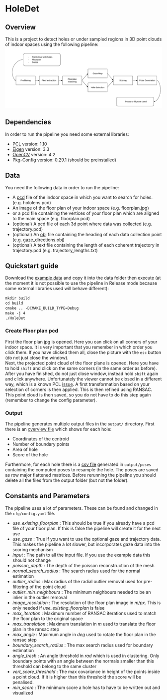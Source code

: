 # HoleDet
## Overview
This is a project to detect holes or under sampled regions in 3D point clouds of indoor spaces using the following
pipeline:
![a flowdiagram of the pipeline](doc/pipeline.png)

## Dependencies
In order to run the pipeline you need some external libraries:
- [PCL](https://pointclouds.org/downloads/) version: 1.10
- [Eigen](https://eigen.tuxfamily.org/index.php?title=Main_Page) version: 3.3
- [OpenCV](https://opencv.org/releases/) version: 4.2
- [Pkg-Config](https://www.freedesktop.org/wiki/Software/pkg-config/) version: 0.29.1 (should be preinstalled)

## Data
You need the following data in order to run the pipeline:
- A [pcd](https://pointclouds.org/documentation/tutorials/pcd_file_format.html) file of the indoor space
in which you want to search for holes. (e.g. hololens.pcd)
- An image of the floor plan of your indoor space (e.g. floorplan.jpg)
- or a pcd file containing the vertices of your floor plan which are aligned to the main space (e.g. floorplan.pcd)
- (optional) A pcd file of each 3d point where data was collected (e.g. trajectory.pcd)
- (optional) An [obj](https://en.wikipedia.org/wiki/Wavefront_.obj_file) file containing the heading of 
each data collection point (e.g. gaze_directions.obj) 
- (optional) A text file containing the length of each coherent trajectory in trajectory.pcd
(e.g. trajectory_lengths.txt)

## Quickstart guide
Download the [example data](https://drive.google.com/drive/folders/12w7HHLvwecHy12qnrM2um-8PaWJ3Vupf?usp=sharing) 
and copy it into the data folder then execute 
(at the moment it is not possible to use the pipeline in Release mode because some external 
libraries used will behave different):
```commandline
mkdir build
cd build
cmake .. -DCMAKE_BUILD_TYPE=Debug
make -j 4
./HoleDet
```

### Create Floor plan pcd

First the floor plan jpg is opened. Here you can click on all corners of your indoor space. It is very important that
you remember in which order you click them. If you have clicked them all, close the picture with the `esc` button
(do not just close the window). \
Next, the projected point cloud of the floor plane is opened. Here you have to hold `shift` and click on the same
corners (in the same order as before). After you have finished, do not just close window, instead hold `shift` again and
click anywhere. Unfortunately the viewer cannot be closed in a different way, which is a known PCL
[issue](https://github.com/PointCloudLibrary/pcl/issues/3959). A first transformation based on your selection of corners
is then applied. This is then refined using RANSAC. This point cloud is then saved, so you do not have to do this step
again (remember to change the config parameter).

### Output

The pipeline generates multiple output files in the `output/` directory. First there is
an [overview file](doc/example_results_overview.csv) which shows for each hole:
- Coordinates of the centroid
- Number of boundary points
- Area of hole
- Score of the hole

Furthermore, for each hole there is a [csv file](doc/example_poses.csv) generated in `output/poses` containing the
computed poses to resample the hole. The poses are saved as row major flattened matrices. Before rerunning the pipeline
you should delete all the files from the output folder (but not the folder).

## Constants and Parameters
The pipeline uses a lot of parameters. These can be found and changed in the `cfg/config.yaml` file.
- *use_existing_floorplan* 
: This should be true if you already have a pcd file of your floor plan. If this is false the pipeline will create it 
for the next use
- *use_gaze*
  : True if you want to use the optional gaze and trajectory data. This makes the pipeline a lot slower, but
  incorporates gaze data into the scoring mechanism
- *input*
  : The path to all the input file. If you use the example data this should not change
- *poisson_depth*
: The depth of the poisson reconstruction of the mesh
- *normal_search_radius*
: The search radius used for the normal estimation
- *outlier_radius*
: Max radius of the radial outlier removal used for pre-filtering of the point cloud
- *outlier_min_neighbours*
: The minimum neighbours needed to be an inlier in the outlier removal
- *image_resolution* 
: The resolution of the floor plan image in *m/px*. This is only needed if *use_existing_floorplan* is false
- *max_iteration*
  : Maximum number of RANSAC iterations used to match the floor plan to the original space
- *max_translation* 
: Maximum translation in *m* used to translate the floor plan in the ransac step
- *max_angle*
: Maximum angle in *deg* used to rotate the floor plan in the ransac step
- *boundary_search_radius* 
: The max search radius used for boundary estimation
- *angle_tresh* 
: An angle threshold in *rad* which is used in clustering. Only boundary points with an angle between the normals 
smaller than this threshold can belong to the same cluster
- *vert_score_threshold* 
: The max covariance in height of the points inside a point cloud. If it is higher than this threshold the score 
will be penalised.
- *min_score*
: The minimum score a hole has to have to be written out and visualized
